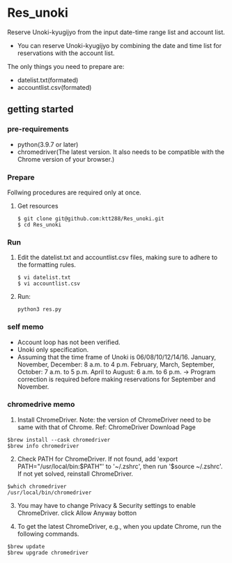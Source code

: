 # Res_unoki

Reserve Unoki-kyugijyo from the input date-time range list and account list.

- You can reserve Unoki-kyugijyo by combining the date and time list for reservations with the account list.

The only things you need to prepare are:

- datelist.txt(formated)
- accountlist.csv(formated)

## getting started
### pre-requirements
- python(3.9.7 or later)
- chromedriver(The latest version. It also needs to be compatible with the Chrome version of your browser.)

### Prepare
Follwing procedures are required only at once.

1. Get resources
   ```
   $ git clone git@github.com:ktt288/Res_unoki.git
   $ cd Res_unoki
### Run
1. Edit the datelist.txt and accountlist.csv files, making sure to adhere to the formatting rules.
   ```
   $ vi datelist.txt
   $ vi accountlist.csv
3. Run:
   ```
   python3 res.py
### self memo
- Account loop has not been verified.
- Unoki only specification.
- Assuming that the time frame of Unoki is 06/08/10/12/14/16.
    January, November, December: 8 a.m. to 4 p.m.
    February, March, September, October: 7 a.m. to 5 p.m.
    April to August: 6 a.m. to 6 p.m.
    -> Program correction is required before making reservations for September and November.

### chromedrive memo
1. Install ChromeDriver. Note: the version of ChromeDriver need to be same with that of Chrome.
Ref: ChromeDriver Download Page
```
$brew install --cask chromedriver
$brew info chromedriver
```
2. Check PATH for ChromeDriver.
If not found, add 'export PATH="/usr/local/bin:$PATH"' to '~/.zshrc', then run '$source ~/.zshrc'. If not yet solved, reinstall ChromeDriver.
```
$which chromedriver
/usr/local/bin/chromedriver
```
3. You may have to change Privacy & Security settings to enable ChromeDriver.
click Allow Anyway botton

4. To get the latest ChromeDriver, e.g., when you update Chrome, run the following commands.
```
$brew update
$brew upgrade chromedriver
